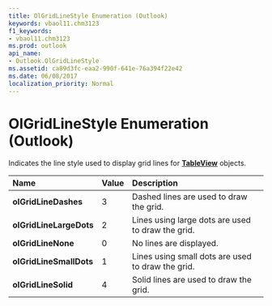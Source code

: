 ```yaml
---
title: OlGridLineStyle Enumeration (Outlook)
keywords: vbaol11.chm3123
f1_keywords:
- vbaol11.chm3123
ms.prod: outlook
api_name:
- Outlook.OlGridLineStyle
ms.assetid: ca89d3fc-eaa2-990f-641e-76a394f22e42
ms.date: 06/08/2017
localization_priority: Normal
---
```



# OlGridLineStyle Enumeration (Outlook)

Indicates the line style used to display grid lines for  **[TableView](Outlook.TableView.md)** objects.



|Name|Value|Description|
|:-----|:-----|:-----|
| **olGridLineDashes**|3|Dashed lines are used to draw the grid. |
| **olGridLineLargeDots**|2|Lines using large dots are used to draw the grid.|
| **olGridLineNone**|0|No lines are displayed.|
| **olGridLineSmallDots**|1|Lines using small dots are used to draw the grid.|
| **olGridLineSolid**|4|Solid lines are used to draw the grid.|

